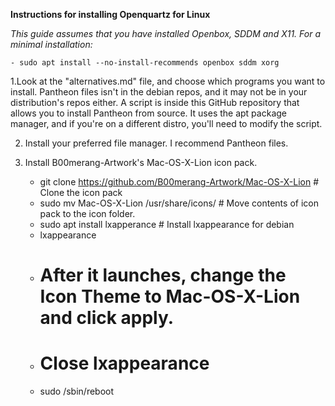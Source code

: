 **Instructions for installing Openquartz for Linux**

*This guide assumes that you have installed Openbox, SDDM and X11.*
*For a minimal installation:*
	
	- sudo apt install --no-install-recommends openbox sddm xorg
1.Look at the "alternatives.md" file, and choose which programs you want to install. Pantheon files isn't in the debian repos, and it may not be in your distribution's repos either. A script is inside this GitHub repository that allows you to install Pantheon from source. It uses the apt package manager, and if you're on a different distro, you'll need to modify the script.
 
2. Install your preferred file manager. I recommend Pantheon files.

3. Install B00merang-Artwork's Mac-OS-X-Lion icon pack.
	
	 - git clone https://github.com/B00merang-Artwork/Mac-OS-X-Lion # Clone the icon pack
	 - sudo mv Mac-OS-X-Lion /usr/share/icons/ # Move contents of icon pack to the icon folder.
	 - sudo apt install lxapperance # Install lxappearance for debian
	 - lxappearance
	 - # After it launches, change the Icon Theme to Mac-OS-X-Lion and click apply. 
	 - # Close lxappearance
	 - sudo /sbin/reboot
 
